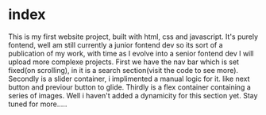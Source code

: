 # index
This is my first website project, built with html, css and javascript.
It's purely fontend, well am still currently a junior fontend dev so its sort of a publication of my work, with time as I evolve into a senior fontend dev I will upload more complexe projects. 
First we have the nav bar which is set fixed(on scrolling), in it is a search section(visit the code to see more).
Secondly is a slider container, i implimented a manual logic for it. like next button and previour button to glide.
Thirdly is a flex container containing a series of images. Well i haven't added a dynamicity for this section yet.
Stay tuned for more.....
